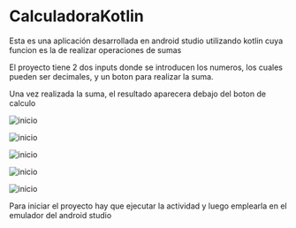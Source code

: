 # CalculadoraKotlin

Esta es una aplicación desarrollada en android studio utilizando kotlin cuya funcion es la
de realizar operaciones de sumas

El proyecto tiene 2 dos inputs donde se introducen los numeros, los cuales pueden ser decimales, y un boton para realizar la suma.

Una vez realizada la suma, el resultado aparecera debajo del boton de calculo

![inicio](/img/inicio.png "Vista de la aplicación")

![inicio](/img/inicio1.png "Vista de la aplicación uso")

![inicio](/img/inicio2.png "Vista de la aplicación uso resultado")

![inicio](/img/inicio3.png "Vista de la aplicación errores")

![inicio](/img/inicio4.png "Vista de la aplicación errores resultado")

Para iniciar el proyecto hay que ejecutar la actividad y luego emplearla en el emulador del android studio
